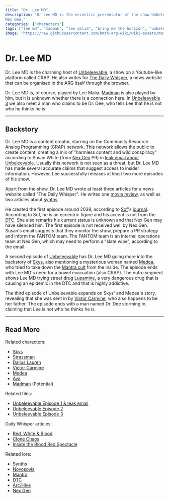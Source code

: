 ```yaml
---
title: "Dr. Lee MD"
description: "Dr Lee MD is the eccentric presentator of the show Unbeleevable and a big pain in the ass for 
Nex Gen."
categories: ["characters"]
tags: ["lee md", "madman", "lee malia", "bring me the horizon", "unbeleevable", "bmth"]
image: "https://raw.githubusercontent.com/bmth-arg-wiki/wiki-assets/main/characters/lee-md/lee-300x300.png"
---
```


# Dr. Lee MD

Dr. Lee MD is the charming host of [Unbeleevable](../for-sof/unbeleevable), a show on a Youtube-like platform 
called CRAP. He also writes for [The Daily Whisper](../website/website#the-daily-whisper), a news website that can 
be organised in the ARG itself through the browser.

Dr. Lee MD is, of course, played by Lee Malia. [Madman](madman) is also played by him, but it is unknown whether there is 
a connection here. In [Unbeleevable 3](../for-sof/unbeleevable3) we also meet a man who claims to be Dr. Dee, who tells 
Lee that he is not who he thinks he is.

***

## Backstory

Dr. Lee MD is a content creator, starring on the Community Resource Analog Programming (CRAP) network. This network allows the 
public to create content, creating a mix of "harmless content and wild conspiracy" according to Susan White (from [Nex Gen](../lore/nex-gen-corporation) PR) 
in [leak email about Unbeleevable](../for-sof/unbeleevable). Usually this network is not seen as a threat, but Dr. Lee MD has 
made several accurate claims that suggest access to insider information. However, Lee successfully releases at least 
two more episodes of his show.

Apart from the show, Dr. Lee MD wrote at least three articles for a news website called "The Daily Whisper". He 
writes one [movie review](../website/tdw-redwhiteblood), as well as two articles about [synths](../lore/synths).

He created the first episode around 2039, according to [Sof](sof)'s [journal](../website/journal). 
According to Sof, he is an eccentric figure and his accent is not from the [DTC](../lore/dtc). She also remarks his current status is unknown and that Nex Gen may have silenced 
him. The first episode is not received well by Nex Gen. Susan's email suggests 
that they monitor the show, prepare a PR strategy and inform the FANTOM team. The FANTOM team is an internal operations 
team at Nex Gen, which may need to perform a "slate wipe", according to the email.

A second episode of [Unbeleevable](../for-sof/unbeleevable2) has Dr. Lee MD going more into the backstory of [Skys](skys), 
also mentioning a mysterious woman named [Medea](medea), who tried to take down the [Mantra cult](../lore/mantra) from the inside. 
The episode ends with Lee MD's need for a bowel evacuation (also CRAP). The outro segment shows Lee MD trying street 
drug [Lupamine](../lore/lupamine), a very dangerous drug that is causing an epidemic in the DTC and that is highly addictive.

The third episode of Unbeleevable expands on Skys' and Medea's story, revealing that she was sent in by [Victor Carmine](victor-carmine), 
who also happens to be her father. The episode ends with a man named Dr. Dee storming in, claiming that Lee is not 
who he thinks he is.

***

## Read More

Related characters:

- [Skys](skys)
- [Strassman](strassman)
- [Dallus Lauren](dallus-lauren)
- [Victor Carmine](victor-carmine)
- [Medea](medea)
- [Ava](ava)
- [Madman](madman) (Potential)

Related files:

- [Unbeleevable Episode 1 & leak email](../for-sof/unbeleevable)
- [Unbeleevable Episode 2](../for-sof/unbeleevable2)
- [Unbeleevable Episode 3](../for-sof/unbeleevable3)

Daily Whisper articles:

- [Red, White & Blood](../website/tdw-redwhiteblood)
- [Clone Chaos](../website/tdw-clonechaos)
- [Inside the Blood Red Spectacle](../website/tdw-bloodredspectacles)

Related lore:

- [Synths](../lore/synths)
- [Novosovia](../lore/novosovia)
- [Mantra](../lore/mantra)
- [DTC](../lore/dtc)
- [Arc/Hive](../lore/mantra)
- [Nex Gen](../lore/archive)